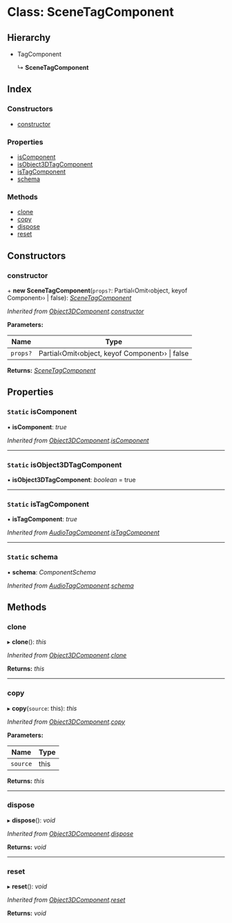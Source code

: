 
# Class: SceneTagComponent

## Hierarchy

* TagComponent

  ↳ **SceneTagComponent**

## Index

### Constructors

* [constructor](scenetagcomponent.md#constructor)

### Properties

* [isComponent](scenetagcomponent.md#static-iscomponent)
* [isObject3DTagComponent](scenetagcomponent.md#static-isobject3dtagcomponent)
* [isTagComponent](scenetagcomponent.md#static-istagcomponent)
* [schema](scenetagcomponent.md#static-schema)

### Methods

* [clone](scenetagcomponent.md#clone)
* [copy](scenetagcomponent.md#copy)
* [dispose](scenetagcomponent.md#dispose)
* [reset](scenetagcomponent.md#reset)

## Constructors

###  constructor

\+ **new SceneTagComponent**(`props?`: Partial‹Omit‹object, keyof Component<any>›› | false): *[SceneTagComponent](scenetagcomponent.md)*

*Inherited from [Object3DComponent](object3dcomponent.md).[constructor](object3dcomponent.md#constructor)*

**Parameters:**

Name | Type |
------ | ------ |
`props?` | Partial‹Omit‹object, keyof Component<any>›› &#124; false |

**Returns:** *[SceneTagComponent](scenetagcomponent.md)*

## Properties

### `Static` isComponent

▪ **isComponent**: *true*

*Inherited from [Object3DComponent](object3dcomponent.md).[isComponent](object3dcomponent.md#static-iscomponent)*

___

### `Static` isObject3DTagComponent

▪ **isObject3DTagComponent**: *boolean* = true

___

### `Static` isTagComponent

▪ **isTagComponent**: *true*

*Inherited from [AudioTagComponent](audiotagcomponent.md).[isTagComponent](audiotagcomponent.md#static-istagcomponent)*

___

### `Static` schema

▪ **schema**: *ComponentSchema*

*Inherited from [AudioTagComponent](audiotagcomponent.md).[schema](audiotagcomponent.md#static-schema)*

## Methods

###  clone

▸ **clone**(): *this*

*Inherited from [Object3DComponent](object3dcomponent.md).[clone](object3dcomponent.md#clone)*

**Returns:** *this*

___

###  copy

▸ **copy**(`source`: this): *this*

*Inherited from [Object3DComponent](object3dcomponent.md).[copy](object3dcomponent.md#copy)*

**Parameters:**

Name | Type |
------ | ------ |
`source` | this |

**Returns:** *this*

___

###  dispose

▸ **dispose**(): *void*

*Inherited from [Object3DComponent](object3dcomponent.md).[dispose](object3dcomponent.md#dispose)*

**Returns:** *void*

___

###  reset

▸ **reset**(): *void*

*Inherited from [Object3DComponent](object3dcomponent.md).[reset](object3dcomponent.md#reset)*

**Returns:** *void*
